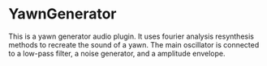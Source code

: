# YawnGenerator
This is a yawn generator audio plugin. It uses fourier analysis resynthesis methods to recreate the sound of a yawn. The main oscillator is 
connected to a low-pass filter, a noise generator, and a amplitude envelope. 

